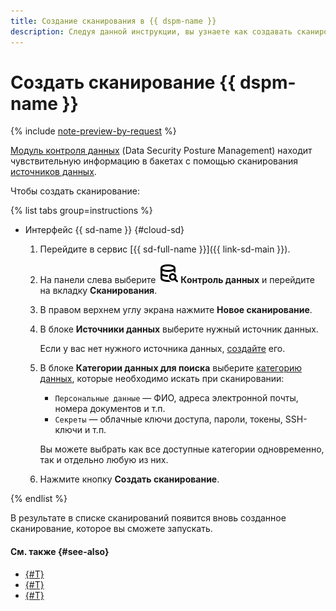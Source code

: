 ```yaml
---
title: Создание сканирования в {{ dspm-name }}
description: Следуя данной инструкции, вы узнаете как создавать сканирования в модуле {{ dspm-name }} сервиса {{ sd-full-name }}.
---
```


# Создать сканирование {{ dspm-name }}

{% include [note-preview-by-request](../../../_includes/note-preview-by-request.md) %}

[Модуль контроля данных](../../concepts/dspm.md) (Data Security Posture Management) находит чувствительную информацию в бакетах с помощью сканирования [источников данных](../../concepts/dspm.md#data-source).

Чтобы создать сканирование:

{% list tabs group=instructions %}

- Интерфейс {{ sd-name }} {#cloud-sd}

  1. Перейдите в сервис [{{ sd-full-name }}]({{ link-sd-main }}).
  1. На панели слева выберите ![Database-Magnifier](../../../_assets/console-icons/database-magnifier.svg) **Контроль данных** и перейдите на вкладку **Сканирования**.
  1. В правом верхнем углу экрана нажмите **Новое сканирование**.
  1. В блоке **Источники данных** выберите нужный источник данных.

      Если у вас нет нужного источника данных, [создайте](./create-data-source.md) его.
  1. В блоке **Категории данных для поиска** выберите [категорию данных](../../concepts/dspm.md#data-source), которые необходимо искать при сканировании:

      * `Персональные данные` — ФИО, адреса электронной почты, номера документов и т.п.
      * `Секреты` — облачные ключи доступа, пароли, токены, SSH-ключи и т.п.

      Вы можете выбрать как все доступные категории одновременно, так и отдельно любую из них.

  1. Нажмите кнопку **Создать сканирование**.

{% endlist %}

В результате в списке сканирований появится вновь созданное сканирование, которое вы сможете запускать.

#### См. также {#see-also}

* [{#T}](./create-data-source.md)
* [{#T}](../../concepts/dspm.md)
* [{#T}](../../security/index.md)